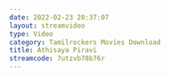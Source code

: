 ```yaml
---
date: 2022-02-23 20:37:07
layout: streamvideo
type: Video
category: Tamilrockers Movies Download
title: Athisaya Piravi
streamcode: 7utzvb78b76r
---
```

